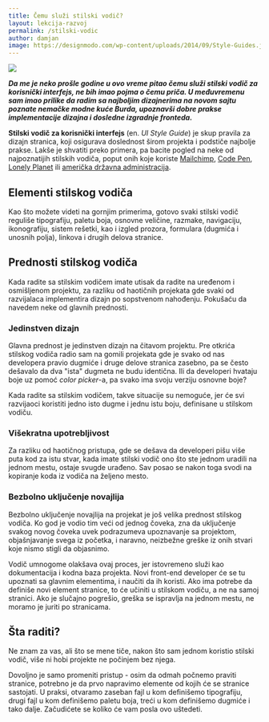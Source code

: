 ```yaml
---
title: Čemu služi stilski vodič?
layout: lekcija-razvoj
permalink: /stilski-vodic
author: damjan
image: https://designmodo.com/wp-content/uploads/2014/09/Style-Guides.jpg
---
```


![]({{page.image}})

***Da me je neko prošle godine u ovo vreme pitao čemu služi stilski vodič za korisnički interfejs, ne bih imao pojma o čemu priča. U međuvremenu sam imao prilike da radim sa najboljim dizajnerima na novom sajtu poznate nemačke modne kuće Burda, upoznavši dobre prakse implementacije dizajna i dosledne izgradnje fronteda.***

**Stilski vodič za korisnički interfejs** (en. *UI Style Guide*) je skup pravila za dizajn stranica, koji osigurava doslednost širom projekta i podstiče najbolje prakse. Lakše je shvatiti preko primera, pa bacite pogled na neke od najpoznatijih stilskih vodiča, poput onih koje koriste [Mailchimp](https://ux.mailchimp.com/patterns/), [Code Pen](//codepen.io/guide/), [Lonely Planet](//rizzo.lonelyplanet.com/styleguide/design-elements/colours) ili [američka državna administracija](https://standards.usa.gov/components/).

## Elementi stilskog vodiča

Kao što možete videti na gornjim primerima, gotovo svaki stilski vodič reguliše tipografiju, paletu boja, osnovne veličine, razmake, navigaciju, ikonografiju, sistem rešetki, kao i izgled prozora, formulara (dugmića i unosnih polja), linkova i drugih delova stranice.

## Prednosti stilskog vodiča

Kada radite sa stilskim vodičem imate utisak da radite na uređenom i osmišljenom projektu, za razliku od haotičnih projekata gde svaki od razvijalaca implementira dizajn po sopstvenom nahođenju. Pokušaću da navedem neke od glavnih prednosti.

### Jedinstven dizajn

Glavna prednost je jedinstven dizajn na čitavom projektu. Pre otkrića stilskog vodiča radio sam na gomili projekata gde je svako od nas developera pravio dugmiće i druge delove stranica zasebno, pa se često dešavalo da dva "ista" dugmeta ne budu identična. Ili da developeri hvataju boje uz pomoć *color picker*-a, pa svako ima svoju verziju osnovne boje?

Kada radite sa stilskim vodičem, takve situacije su nemoguće, jer će svi razvijaoci koristiti jedno isto dugme i jednu istu boju, definisane u stilskom vodiču.

### Višekratna upotrebljivost

Za razliku od haotičnog pristupa, gde se dešava da developeri pišu više puta kod za istu stvar, kada imate stilski vodič ono što ste jednom uradili na jednom mestu, ostaje svugde urađeno. Sav posao se nakon toga svodi na kopiranje koda iz vodiča na željeno mesto.

### Bezbolno uključenje novajlija

Bezbolno uključenje novajlija na projekat je još velika prednost stilskog vodiča. Ko god je vodio tim veći od jednog čoveka, zna da uključenje svakog novog čoveka uvek podrazumeva upoznavanje sa projektom, objašnjavanje svega iz početka, i naravno, neizbežne greške iz onih stvari koje nismo stigli da objasnimo.

Vodič umnogome olakšava ovaj proces, jer istovremeno služi kao dokumentacija i kodna baza projekta. Novi front-end developer će se tu upoznati sa glavnim elementima, i naučiti da ih koristi. Ako ima potrebe da definiše novi element stranice, to će učiniti u stilskom vodiču, a ne na samoj stranici. Ako je slučajno pogrešio, greška se ispravlja na jednom mestu, ne moramo je juriti po stranicama.

## Šta raditi?

Ne znam za vas, ali što se mene tiče, nakon što sam jednom koristio stilski vodič, više ni hobi projekte ne počinjem bez njega.

Dovoljno je samo promeniti pristup - osim da odmah počnemo praviti stranice, potrebno je da prvo napravimo elemente od kojih će se stranice sastojati. U praksi, otvaramo zaseban fajl u kom definišemo tipografiju, drugi fajl u kom definišemo paletu boja, treći u kom definišemo dugmiće i tako dalje. Začudićete se koliko će vam posla ovo uštedeti.
